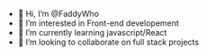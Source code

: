 - 👋 Hi, I’m @FaddyWho
- 👀 I’m interested in Front-end developement
- 🌱 I’m currently learning javascript/React
- 💞️ I’m looking to collaborate on full stack projects
